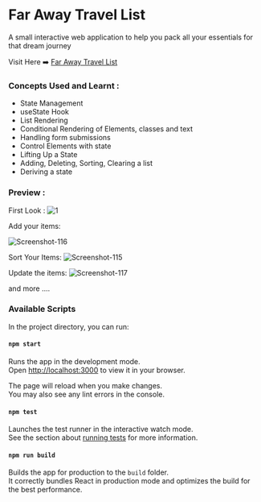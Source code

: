 # Far Away Travel List

A small interactive web application to help you pack all your essentials for that dream journey

Visit Here ➡️ [Far Away Travel List](https://farawaytravellist.netlify.app/)

### Concepts Used and Learnt :

- State Management
- useState Hook
- List Rendering
- Conditional Rendering of Elements, classes and text
- Handling form submissions
- Control Elements with state
- Lifting Up a State
- Adding, Deleting, Sorting, Clearing a list
- Deriving a state

### Preview :

First Look :
<img src="https://i.ibb.co/gwcvpFw/1.png" alt="1" border="0">

Add your items:

<img src="https://i.ibb.co/BP2xpDY/Screenshot-116.png" alt="Screenshot-116" border="0">

Sort Your Items:
<img src="https://i.ibb.co/8Mnq9zs/Screenshot-115.png" alt="Screenshot-115" border="0">

Update the items:
<img src="https://i.ibb.co/pb3Phqs/Screenshot-117.png" alt="Screenshot-117" border="0">

and more ....

### Available Scripts

In the project directory, you can run:

#### `npm start`

Runs the app in the development mode.\
Open [http://localhost:3000](http://localhost:3000) to view it in your browser.

The page will reload when you make changes.\
You may also see any lint errors in the console.

#### `npm test`

Launches the test runner in the interactive watch mode.\
See the section about [running tests](https://facebook.github.io/create-react-app/docs/running-tests) for more information.

#### `npm run build`

Builds the app for production to the `build` folder.\
It correctly bundles React in production mode and optimizes the build for the best performance.
